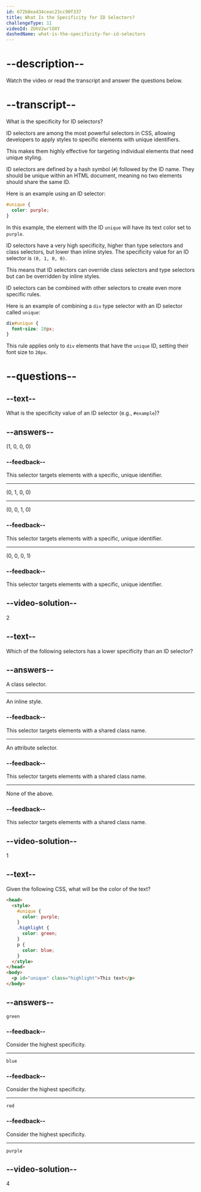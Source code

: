 ```yaml
---
id: 672b8ea434ceac23cc90f337
title: What Is the Specificity for ID Selectors?
challengeType: 11
videoId: ZUhV2wrlOXY
dashedName: what-is-the-specificity-for-id-selectors
---
```


# --description--

Watch the video or read the transcript and answer the questions below.

# --transcript--

What is the specificity for ID selectors?

ID selectors are among the most powerful selectors in CSS, allowing developers to apply styles to specific elements with unique identifiers.

This makes them highly effective for targeting individual elements that need unique styling.

ID selectors are defined by a hash symbol (`#`) followed by the ID name. They should be unique within an HTML document, meaning no two elements should share the same ID.

Here is an example using an ID selector:

```css
#unique {
  color: purple;
}
```

In this example, the element with the ID `unique` will have its text color set to `purple`.

ID selectors have a very high specificity, higher than type selectors and class selectors, but lower than inline styles. The specificity value for an ID selector is `(0, 1, 0, 0)`.

This means that ID selectors can override class selectors and type selectors but can be overridden by inline styles.

ID selectors can be combined with other selectors to create even more specific rules.

Here is an example of combining a `div` type selector with an ID selector called `unique`:

```css
div#unique {
  font-size: 20px;
}
```

This rule applies only to `div` elements that have the `unique` ID, setting their font size to `20px`.

# --questions--

## --text--

What is the specificity value of an ID selector (e.g., `#example`)?

## --answers--

(1, 0, 0, 0)

### --feedback--

This selector targets elements with a specific, unique identifier.

---

(0, 1, 0, 0)

---

(0, 0, 1, 0)

### --feedback--

This selector targets elements with a specific, unique identifier.

---

(0, 0, 0, 1)

### --feedback--

This selector targets elements with a specific, unique identifier.

## --video-solution--

2

## --text--

Which of the following selectors has a lower specificity than an ID selector?

## --answers--

A class selector.

---

An inline style.

### --feedback--

This selector targets elements with a shared class name.

---

An attribute selector.

### --feedback--

This selector targets elements with a shared class name.

---

None of the above.

### --feedback--

This selector targets elements with a shared class name.

## --video-solution--

1

## --text--

Given the following CSS, what will be the color of the text?

```html
<head>
  <style>
    #unique {
      color: purple;
    }
    .highlight {
      color: green;
    }
    p {
      color: blue;
    }
  </style>
</head>
<body>
  <p id="unique" class="highlight">This text</p>
</body>
```

## --answers--

`green`

### --feedback--

Consider the highest specificity.

---

`blue`

### --feedback--

Consider the highest specificity.

---

`red`

### --feedback--

Consider the highest specificity.

---

`purple`

## --video-solution--

4
